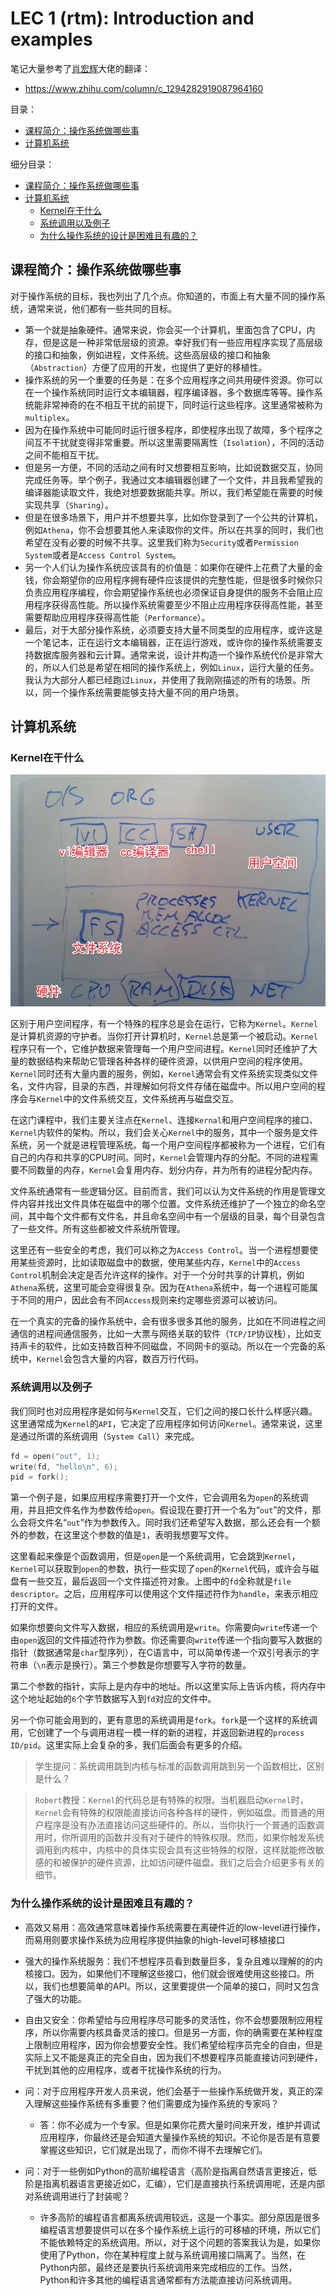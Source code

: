 # LEC 1 (rtm): Introduction and examples

笔记大量参考了[肖宏辉](https://www.zhihu.com/people/xiao-hong-hui-15)大佬的翻译：
- https://www.zhihu.com/column/c_1294282919087964160

目录：

<!-- @import "[TOC]" {cmd="toc" depthFrom=2 depthTo=2 orderedList=false} -->

<!-- code_chunk_output -->

- [课程简介：操作系统做哪些事](#课程简介操作系统做哪些事)
- [计算机系统](#计算机系统)

<!-- /code_chunk_output -->

细分目录：

<!-- @import "[TOC]" {cmd="toc" depthFrom=2 depthTo=6 orderedList=false} -->

<!-- code_chunk_output -->

- [课程简介：操作系统做哪些事](#课程简介操作系统做哪些事)
- [计算机系统](#计算机系统)
  - [Kernel在干什么](#kernel在干什么)
  - [系统调用以及例子](#系统调用以及例子)
  - [为什么操作系统的设计是困难且有趣的？](#为什么操作系统的设计是困难且有趣的)

<!-- /code_chunk_output -->

## 课程简介：操作系统做哪些事

对于操作系统的目标，我也列出了几个点。你知道的，市面上有大量不同的操作系统，通常来说，他们都有一些共同的目标。
- 第一个就是抽象硬件。通常来说，你会买一个计算机，里面包含了CPU，内存，但是这是一种非常低层级的资源。幸好我们有一些应用程序实现了高层级的接口和抽象，例如进程，文件系统。这些高层级的接口和抽象（`Abstraction`）方便了应用的开发，也提供了更好的移植性。
- 操作系统的另一个重要的任务是：在多个应用程序之间共用硬件资源。你可以在一个操作系统同时运行文本编辑器，程序编译器，多个数据库等等。操作系统能非常神奇的在不相互干扰的前提下，同时运行这些程序。这里通常被称为`multiplex`。
- 因为在操作系统中可能同时运行很多程序，即使程序出现了故障，多个程序之间互不干扰就变得非常重要。所以这里需要隔离性（`Isolation`），不同的活动之间不能相互干扰。
- 但是另一方便，不同的活动之间有时又想要相互影响，比如说数据交互，协同完成任务等。举个例子，我通过文本编辑器创建了一个文件，并且我希望我的编译器能读取文件，我绝对想要数据能共享。所以，我们希望能在需要的时候实现共享（`Sharing`）。
- 但是在很多场景下，用户并不想要共享，比如你登录到了一个公共的计算机，例如`Athena`，你不会想要其他人来读取你的文件。所以在共享的同时，我们也希望在没有必要的时候不共享。这里我们称为`Security`或者`Permission System`或者是`Access Control System`。
- 另一个人们认为操作系统应该具有的价值是：如果你在硬件上花费了大量的金钱，你会期望你的应用程序拥有硬件应该提供的完整性能，但是很多时候你只负责应用程序编程，你会期望操作系统也必须保证自身提供的服务不会阻止应用程序获得高性能。所以操作系统需要至少不阻止应用程序获得高性能，甚至需要帮助应用程序获得高性能（`Performance`）。
- 最后，对于大部分操作系统，必须要支持大量不同类型的应用程序，或许这是一个笔记本，正在运行文本编辑器，正在运行游戏，或许你的操作系统需要支持数据库服务器和云计算。通常来说，设计并构造一个操作系统代价是非常大的，所以人们总是希望在相同的操作系统上，例如`Linux`，运行大量的任务。我认为大部分人都已经跑过`Linux`，并使用了我刚刚描述的所有的场景。所以，同一个操作系统需要能够支持大量不同的用户场景。

## 计算机系统

### Kernel在干什么

![](./images/2021102103.png)

区别于用户空间程序，有一个特殊的程序总是会在运行，它称为`Kernel`。`Kernel`是计算机资源的守护者。当你打开计算机时，`Kernel`总是第一个被启动。`Kernel`程序只有一个，它维护数据来管理每一个用户空间进程。`Kernel`同时还维护了大量的数据结构来帮助它管理各种各样的硬件资源，以供用户空间的程序使用。`Kernel`同时还有大量内置的服务，例如，`Kernel`通常会有文件系统实现类似文件名，文件内容，目录的东西，并理解如何将文件存储在磁盘中。所以用户空间的程序会与`Kernel`中的文件系统交互，文件系统再与磁盘交互。

在这门课程中，我们主要关注点在`Kernel`、连接`Kernal`和用户空间程序的接口、`Kernel`内软件的架构。所以，我们会关心`Kernel`中的服务，其中一个服务是文件系统，另一个就是进程管理系统。每一个用户空间程序都被称为一个进程，它们有自己的内存和共享的CPU时间。同时，`Kernel`会管理内存的分配。不同的进程需要不同数量的内存，`Kernel`会复用内存、划分内存，并为所有的进程分配内存。

文件系统通常有一些逻辑分区。目前而言，我们可以认为文件系统的作用是管理文件内容并找出文件具体在磁盘中的哪个位置。文件系统还维护了一个独立的命名空间，其中每个文件都有文件名，并且命名空间中有一个层级的目录，每个目录包含了一些文件。所有这些都被文件系统所管理。

这里还有一些安全的考虑，我们可以称之为`Access Control`。当一个进程想要使用某些资源时，比如读取磁盘中的数据，使用某些内存，`Kernel`中的`Access Control`机制会决定是否允许这样的操作。对于一个分时共享的计算机，例如`Athena`系统，这里可能会变得很复杂。因为在`Athena`系统中，每一个进程可能属于不同的用户，因此会有不同`Access`规则来约定哪些资源可以被访问。

在一个真实的完备的操作系统中，会有很多很多其他的服务，比如在不同进程之间通信的进程间通信服务，比如一大票与网络关联的软件（`TCP/IP`协议栈），比如支持声卡的软件，比如支持数百种不同磁盘，不同网卡的驱动。所以在一个完备的系统中，`Kernel`会包含大量的内容，数百万行代码。

### 系统调用以及例子

我们同时也对应用程序是如何与`Kernel`交互，它们之间的接口长什么样感兴趣。这里通常成为`Kernel`的`API`，它决定了应用程序如何访问`Kernel`。通常来说，这里是通过所谓的系统调用（`System Call`）来完成。

```c
fd = open("out", 1);
write(fd, "hello\n", 6);
pid = fork();
```

第一个例子是，如果应用程序需要打开一个文件，它会调用名为`open`的系统调用，并且把文件名作为参数传给`open`。假设现在要打开一个名为“`out`”的文件，那么会将文件名“`out`”作为参数传入。同时我们还希望写入数据，那么还会有一个额外的参数，在这里这个参数的值是`1`，表明我想要写文件。

这里看起来像是个函数调用，但是`open`是一个系统调用，它会跳到`Kernel`，`Kernel`可以获取到`open`的参数，执行一些实现了`open`的`Kernel`代码，或许会与磁盘有一些交互，最后返回一个文件描述符对象。上图中的`fd`全称就是`file descriptor`。之后，应用程序可以使用这个文件描述符作为`handle`，来表示相应打开的文件。

如果你想要向文件写入数据，相应的系统调用是`write`。你需要向`write`传递一个由`open`返回的文件描述符作为参数。你还需要向`write`传递一个指向要写入数据的指针（数据通常是`char`型序列），在C语言中，可以简单传递一个双引号表示的字符串（`\n`表示是换行）。第三个参数是你想要写入字符的数量。

第二个参数的指针，实际上是内存中的地址。所以这里实际上告诉内核，将内存中这个地址起始的`6`个字节数据写入到`fd`对应的文件中。

另一个你可能会用到的，更有意思的系统调用是`fork`。`fork`是一个这样的系统调用，它创建了一个与调用进程一模一样的新的进程，并返回新进程的`process ID/pid`。这里实际上会复杂的多，我们后面会有更多的介绍。

> 学生提问：系统调用跳到内核与标准的函数调用跳到另一个函数相比，区别是什么？

> `Robert`教授：`Kernel`的代码总是有特殊的权限。当机器启动`Kernel`时，`Kernel`会有特殊的权限能直接访问各种各样的硬件，例如磁盘。而普通的用户程序是没有办法直接访问这些硬件的。所以，当你执行一个普通的函数调用时，你所调用的函数并没有对于硬件的特殊权限。然而，如果你触发系统调用到内核中，内核中的具体实现会具有这些特殊的权限，这样就能修改敏感的和被保护的硬件资源，比如访问硬件磁盘。我们之后会介绍更多有关的细节。

### 为什么操作系统的设计是困难且有趣的？

- 高效又易用：高效通常意味着操作系统需要在离硬件近的low-level进行操作，而易用则要求操作系统为应用程序提供抽象的high-level可移植接口
- 强大的操作系统服务：我们不想程序员看到数量巨多，复杂且难以理解的的内核接口。因为，如果他们不理解这些接口，他们就会很难使用这些接口。所以，我们也想要简单的API。所以，这里要提供一个简单的接口，同时又包含了强大的功能。
- 自由又安全：你希望给与应用程序尽可能多的灵活性，你不会想要限制应用程序，所以你需要内核具备灵活的接口。但是另一方面，你的确需要在某种程度上限制应用程序，因为你会想要安全性。我们希望给程序员完全的自由，但是实际上又不能是真正的完全自由，因为我们不想要程序员能直接访问到硬件，干扰到其他的应用程序，或者干扰操作系统的行为。

- 问：对于应用程序开发人员来说，他们会基于一些操作系统做开发，真正的深入理解这些操作系统有多重要？他们需要成为操作系统的专家吗？
  - 答：你不必成为一个专家。但是如果你花费大量时间来开发，维护并调试应用程序，你最终还是会知道大量操作系统的知识。不论你是否是有意要掌握这些知识，它们就是出现了，而你不得不去理解它们。
- 问：对于一些例如Python的高阶编程语言（高阶是指离自然语言更接近，低阶是指离机器语言更接近如C，汇编），它们是直接执行系统调用呢，还是内部对系统调用进行了封装呢？
  - 许多高阶的编程语言都离系统调用较远，这是一个事实。部分原因是很多编程语言想要提供可以在多个操作系统上运行的可移植的环境，所以它们不能依赖特定的系统调用。所以，对于这个问题的答案我认为是，如果你使用了Python，你在某种程度上就与系统调用接口隔离了。当然，在Python内部，最终还是要执行系统调用来完成相应的工作。当然，Python和许多其他的编程语言通常都有方法能直接访问系统调用。
